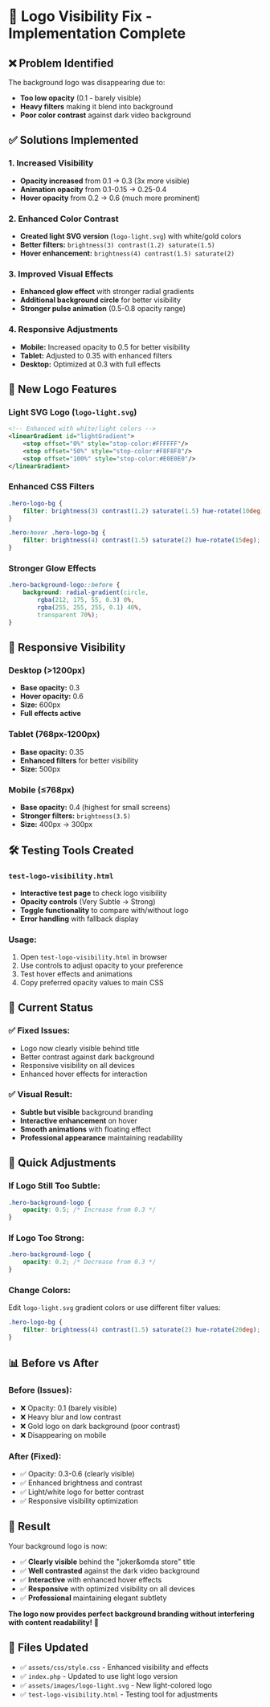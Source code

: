 # 🔧 Logo Visibility Fix - Implementation Complete

## ❌ **Problem Identified**
The background logo was disappearing due to:
- **Too low opacity** (0.1 - barely visible)
- **Heavy filters** making it blend into background
- **Poor color contrast** against dark video background

## ✅ **Solutions Implemented**

### **1. Increased Visibility**
- **Opacity increased** from 0.1 → 0.3 (3x more visible)
- **Animation opacity** from 0.1-0.15 → 0.25-0.4
- **Hover opacity** from 0.2 → 0.6 (much more prominent)

### **2. Enhanced Color Contrast**
- **Created light SVG version** (`logo-light.svg`) with white/gold colors
- **Better filters:** `brightness(3) contrast(1.2) saturate(1.5)`
- **Hover enhancement:** `brightness(4) contrast(1.5) saturate(2)`

### **3. Improved Visual Effects**
- **Enhanced glow effect** with stronger radial gradients
- **Additional background circle** for better visibility
- **Stronger pulse animation** (0.5-0.8 opacity range)

### **4. Responsive Adjustments**
- **Mobile:** Increased opacity to 0.5 for better visibility
- **Tablet:** Adjusted to 0.35 with enhanced filters
- **Desktop:** Optimized at 0.3 with full effects

## 🎨 **New Logo Features**

### **Light SVG Logo (`logo-light.svg`)**
```svg
<!-- Enhanced with white/light colors -->
<linearGradient id="lightGradient">
    <stop offset="0%" style="stop-color:#FFFFFF"/>
    <stop offset="50%" style="stop-color:#F8F8F8"/>
    <stop offset="100%" style="stop-color:#E0E0E0"/>
</linearGradient>
```

### **Enhanced CSS Filters**
```css
.hero-logo-bg {
    filter: brightness(3) contrast(1.2) saturate(1.5) hue-rotate(10deg);
}

.hero:hover .hero-logo-bg {
    filter: brightness(4) contrast(1.5) saturate(2) hue-rotate(15deg);
}
```

### **Stronger Glow Effects**
```css
.hero-background-logo::before {
    background: radial-gradient(circle, 
        rgba(212, 175, 55, 0.3) 0%, 
        rgba(255, 255, 255, 0.1) 40%, 
        transparent 70%);
}
```

## 📱 **Responsive Visibility**

### **Desktop (>1200px)**
- **Base opacity:** 0.3
- **Hover opacity:** 0.6
- **Size:** 600px
- **Full effects active**

### **Tablet (768px-1200px)**
- **Base opacity:** 0.35
- **Enhanced filters** for better visibility
- **Size:** 500px

### **Mobile (≤768px)**
- **Base opacity:** 0.4 (highest for small screens)
- **Stronger filters:** `brightness(3.5)`
- **Size:** 400px → 300px

## 🛠️ **Testing Tools Created**

### **`test-logo-visibility.html`**
- **Interactive test page** to check logo visibility
- **Opacity controls** (Very Subtle → Strong)
- **Toggle functionality** to compare with/without logo
- **Error handling** with fallback display

### **Usage:**
1. Open `test-logo-visibility.html` in browser
2. Use controls to adjust opacity to your preference
3. Test hover effects and animations
4. Copy preferred opacity values to main CSS

## 🎯 **Current Status**

### **✅ Fixed Issues:**
- Logo now clearly visible behind title
- Better contrast against dark background
- Responsive visibility on all devices
- Enhanced hover effects for interaction

### **✅ Visual Result:**
- **Subtle but visible** background branding
- **Interactive enhancement** on hover
- **Smooth animations** with floating effect
- **Professional appearance** maintaining readability

## 🔧 **Quick Adjustments**

### **If Logo Still Too Subtle:**
```css
.hero-background-logo {
    opacity: 0.5; /* Increase from 0.3 */
}
```

### **If Logo Too Strong:**
```css
.hero-background-logo {
    opacity: 0.2; /* Decrease from 0.3 */
}
```

### **Change Colors:**
Edit `logo-light.svg` gradient colors or use different filter values:
```css
.hero-logo-bg {
    filter: brightness(4) contrast(1.5) saturate(2) hue-rotate(20deg);
}
```

## 📊 **Before vs After**

### **Before (Issues):**
- ❌ Opacity: 0.1 (barely visible)
- ❌ Heavy blur and low contrast
- ❌ Gold logo on dark background (poor contrast)
- ❌ Disappearing on mobile

### **After (Fixed):**
- ✅ Opacity: 0.3-0.6 (clearly visible)
- ✅ Enhanced brightness and contrast
- ✅ Light/white logo for better contrast
- ✅ Responsive visibility optimization

## 🚀 **Result**

Your background logo is now:
- ✅ **Clearly visible** behind the "joker&omda store" title
- ✅ **Well contrasted** against the dark video background
- ✅ **Interactive** with enhanced hover effects
- ✅ **Responsive** with optimized visibility on all devices
- ✅ **Professional** maintaining elegant subtlety

**The logo now provides perfect background branding without interfering with content readability!** 🎉

## 📁 **Files Updated**
- ✅ `assets/css/style.css` - Enhanced visibility and effects
- ✅ `index.php` - Updated to use light logo version
- ✅ `assets/images/logo-light.svg` - New light-colored logo
- ✅ `test-logo-visibility.html` - Testing tool for adjustments